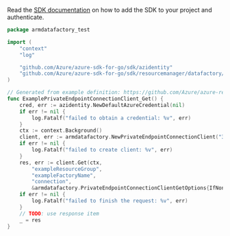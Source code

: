 Read the [SDK documentation](https://github.com/Azure/azure-sdk-for-go/blob/sdk%2Fresourcemanager%2Fdatafactory%2Farmdatafactory%2Fv1.1.0/sdk/resourcemanager/datafactory/armdatafactory/README.md) on how to add the SDK to your project and authenticate.

```go
package armdatafactory_test

import (
	"context"
	"log"

	"github.com/Azure/azure-sdk-for-go/sdk/azidentity"
	"github.com/Azure/azure-sdk-for-go/sdk/resourcemanager/datafactory/armdatafactory"
)

// Generated from example definition: https://github.com/Azure/azure-rest-api-specs/tree/main/specification/datafactory/resource-manager/Microsoft.DataFactory/stable/2018-06-01/examples/GetPrivateEndpointConnection.json
func ExamplePrivateEndpointConnectionClient_Get() {
	cred, err := azidentity.NewDefaultAzureCredential(nil)
	if err != nil {
		log.Fatalf("failed to obtain a credential: %v", err)
	}
	ctx := context.Background()
	client, err := armdatafactory.NewPrivateEndpointConnectionClient("34adfa4f-cedf-4dc0-ba29-b6d1a69ab345", cred, nil)
	if err != nil {
		log.Fatalf("failed to create client: %v", err)
	}
	res, err := client.Get(ctx,
		"exampleResourceGroup",
		"exampleFactoryName",
		"connection",
		&armdatafactory.PrivateEndpointConnectionClientGetOptions{IfNoneMatch: nil})
	if err != nil {
		log.Fatalf("failed to finish the request: %v", err)
	}
	// TODO: use response item
	_ = res
}
```
